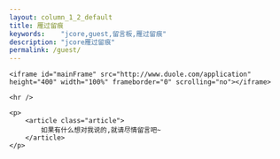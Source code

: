 ```yaml
---
layout: column_1_2_default
title: 雁过留痕
keywords:	 "jcore,guest,留言板,雁过留痕"
description: "jcore雁过留痕"
permalink: /guest/
---
```


<div class="contents">

	<iframe id="mainFrame" src="http://www.duole.com/application" height="400" width="100%" frameborder="0" scrolling="no"></iframe>

	<hr />

	<p>
		<article class="article">
			如果有什么想对我说的,就请尽情留言吧~
		</article>
	</p>

<div>

<div class="more-article comments">
	<div class="detail-xg">
		<div class="ds-thread" data-thread-key="{{page.id}}" data-title="{{page.title}}" id="ds-thread"></div>
	</div>
</div>